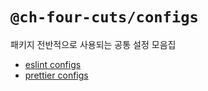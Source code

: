 # `@ch-four-cuts/configs`

패키지 전반적으로 사용되는 공통 설정 모음집

- [eslint configs](./eslint.config.js)
- [prettier configs](./prettier.config.js)
